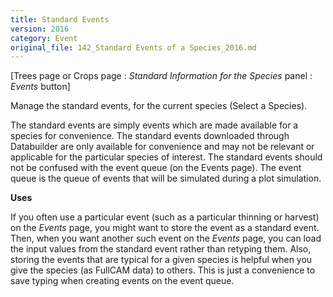 ```yaml
---
title: Standard Events
version: 2016
category: Event
original_file: 142_Standard Events of a Species_2016.md
---
```


[Trees page or Crops page : *Standard
Information for the Species* panel : *Events* button]

Manage the standard events, for the current species (Select a
Species).

The standard events are simply events which are made available for a
species for convenience. The standard events downloaded through
Databuilder are only available for convenience and may not be relevant
or applicable for the particular species of interest. The standard
events should not be confused with the event queue (on the
Events page). The event queue is the queue of events
that will be simulated during a plot simulation.

**Uses**

If you often use a particular event (such as a particular thinning or
harvest) on the *Events* page, you might want to store the event as a
standard event. Then, when you want another such event on the *Events*
page, you can load the input values from the standard event rather than
retyping them. Also, storing the events that are typical for a given
species is helpful when you give the species (as FullCAM data) to
others. This is just a convenience to save typing when creating events
on the event queue.